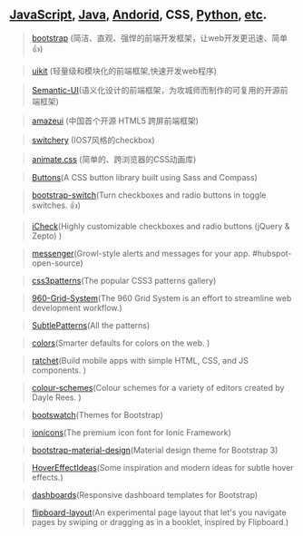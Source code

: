 ## [JavaScript](README.md), [Java](bookmark-java.md), [Andorid](bookmark-andorid.md), CSS, [Python](bookmark-pyton.md), [etc](bookmark-miscellaneous.md).

>[bootstrap](https://github.com/twbs/bootstrap) (简洁、直观、强悍的前端开发框架，让web开发更迅速、简单:thumbsup:)

>[uikit](https://github.com/uikit/uikit) (轻量级和模块化的前端框架,快速开发web程序)

>[Semantic-UI](https://github.com/Semantic-Org/Semantic-UI)(语义化设计的前端框架，为攻城师而制作的可复用的开源前端框架)

>[amazeui](https://github.com/allmobilize/amazeui) (中国首个开源 HTML5 跨屏前端框架)

>[switchery](https://github.com/abpetkov/switchery) (IOS7风格的checkbox)

>[animate.css](https://github.com/daneden/animate.css) (简单的、跨浏览器的CSS动画库)

>[Buttons](https://github.com/alexwolfe/Buttons)(A CSS button library built using Sass and Compass)

>[bootstrap-switch](https://github.com/nostalgiaz/bootstrap-switch)(Turn checkboxes and radio buttons in toggle switches. :+1:)

>[iCheck](https://github.com/fronteed/iCheck)(Highly customizable checkboxes and radio buttons (jQuery & Zepto) )

>[messenger](https://github.com/HubSpot/messenger)(Growl-style alerts and messages for your app. #hubspot-open-source)

>[css3patterns](https://github.com/LeaVerou/css3patterns)(The popular CSS3 patterns gallery)

>[960-Grid-System](https://github.com/nathansmith/960-Grid-System)(The 960 Grid System is an effort to streamline web development workflow.)

>[SubtlePatterns](https://github.com/subtlepatterns/SubtlePatterns#subtlepatterns)(All the patterns)

>[colors](https://github.com/mrmrs/colors)(Smarter defaults for colors on the web. )

>[ratchet](https://github.com/twbs/ratchet)(Build mobile apps with simple HTML, CSS, and JS components. )

>[colour-schemes](https://github.com/daylerees/colour-schemes)(Colour schemes for a variety of editors created by Dayle Rees. )

>[bootswatch](https://github.com/thomaspark/bootswatch)(Themes for Bootstrap)

>[ionicons](https://github.com/driftyco/ionicons)(The premium icon font for Ionic Framework)

>[bootstrap-material-design](https://github.com/FezVrasta/bootstrap-material-design)(Material design theme for Bootstrap 3)

>[HoverEffectIdeas](https://github.com/codrops/HoverEffectIdeas)(Some inspiration and modern ideas for subtle hover effects.)

>[dashboards](https://github.com/keen/dashboards)(Responsive dashboard templates for Bootstrap)

>[flipboard-layout](https://github.com/botelho/flipboard-layout)(An experimental page layout that let's you navigate pages by swiping or dragging as in a booklet, inspired by Flipboard.)
